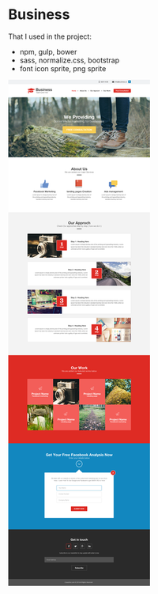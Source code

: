 # Business 

That I used in the project:

- npm, gulp, bower
- sass, normalize.css, bootstrap
- font icon sprite, png sprite 
 
![business template](templates/FreeAgencyBusinessTemplate.png)
